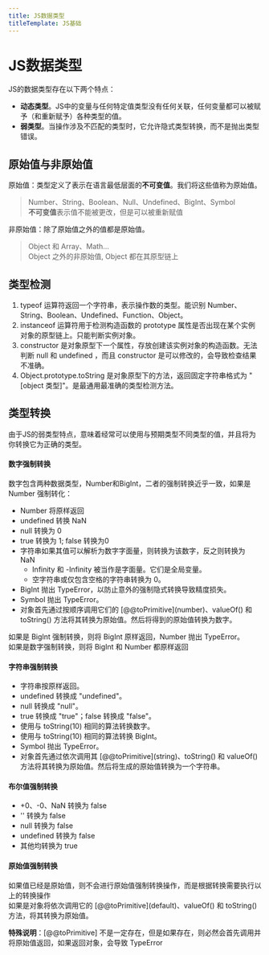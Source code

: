 ```yaml
---
title: JS数据类型
titleTemplate: JS基础
---
```

# JS数据类型
JS的数据类型存在以下两个特点：
- **动态类型**。JS中的变量与任何特定值类型没有任何关联，任何变量都可以被赋予（和重新赋予）各种类型的值。
- **弱类型**。当操作涉及不匹配的类型时，它允许隐式类型转换，而不是抛出类型错误。
## 原始值与非原始值
原始值：类型定义了表示在语言最低层面的**不可变值**。我们将这些值称为原始值。
> Number、String、Boolean、Null、Undefined、BigInt、Symbol  
> **不可变值**表示值不能被更改，但是可以被重新赋值

非原始值：除了原始值之外的值都是原始值。
> Object 和 Array、Math...  
> Object 之外的非原始值, Object 都在其原型链上

## 类型检测
1. typeof 运算符返回一个字符串，表示操作数的类型。能识别 Number、String、Boolean、Undefined、Function、Object。
2. instanceof 运算符用于检测构造函数的 prototype 属性是否出现在某个实例对象的原型链上。只能判断实例对象。
3. constructor 是对象原型下一个属性，存放创建该实例对象的构造函数。无法判断 null 和 undefined ，而且 constructor 是可以修改的，会导致检查结果不准确。
4. Object.prototype.toString 是对象原型下的方法，返回固定字符串格式为 "[object 类型]"。是最通用最准确的类型检测方法。

## 类型转换
由于JS的弱类型特点，意味着经常可以使用与预期类型不同类型的值，并且将为你转换它为正确的类型。
#### 数字强制转换
数字包含两种数据类型，Number和BigInt，二者的强制转换近乎一致，如果是 Number 强制转化：
- Number 将原样返回
- undefined 转换 NaN
- null 转换为 0
- true 转换为 1; false 转换为0
- 字符串如果其值可以解析为数字字面量，则转换为该数字，反之则转换为 NaN 
  - Infinity 和 -Infinity 被当作是字面量。它们是全局变量。
  - 空字符串或仅包含空格的字符串转换为 0。
- BigInt 抛出 TypeError，以防止意外的强制隐式转换导致精度损失。
- Symbol 抛出 TypeError。
- 对象首先通过按顺序调用它们的 \[@@toPrimitive\](number)、valueOf() 和 toString() 方法将其转换为原始值。然后将得到的原始值转换为数字。

如果是 BigInt 强制转换，则将 BigInt 原样返回，Number 抛出 TypeError。  
如果是数字强制转换，则将 BigInt 和 Number 都原样返回
#### 字符串强制转换
- 字符串按原样返回。
- undefined 转换成 "undefined"。
- null 转换成 "null"。
- true 转换成 "true"；false 转换成 "false"。
- 使用与 toString(10) 相同的算法转换数字。
- 使用与 toString(10) 相同的算法转换 BigInt。
- Symbol 抛出 TypeError。
- 对象首先通过依次调用其 \[@@toPrimitive\](string)、toString() 和 valueOf() 方法将其转换为原始值。然后将生成的原始值转换为一个字符串。
#### 布尔值强制转换
- +0、-0、NaN 转换为 false
- '' 转换为 false
- null 转换为 false
- undefined 转换为 false
- 其他均转换为 true
#### 原始值强制转换
如果值已经是原始值，则不会进行原始值强制转换操作，而是根据转换需要执行以上的转换操作  
如果是对象将依次调用它的 \[@@toPrimitive\](default)、valueOf() 和 toString() 方法，将其转换为原始值。

**特殊说明**：\[@@toPrimitive\] 不是一定存在，但是如果存在，则必然会首先调用并将原始值返回，如果返回对象，会导致 TypeError
